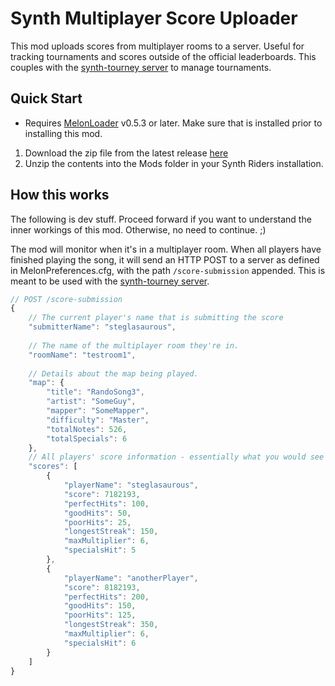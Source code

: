 # Synth Multiplayer Score Uploader

This mod uploads scores from multiplayer rooms to a server.  Useful for tracking tournaments and scores outside of the official leaderboards. This couples with the [synth-tourney server](https://github.com/steglasaurous/synth-tourney) to manage tournaments.



## Quick Start

- Requires [MelonLoader](https://melonwiki.xyz/#/) v0.5.3 or later.  Make sure that is installed prior to installing this mod. 



1. Download the zip file from the latest release [here](https://github.com/steglasaurous/mp-score-uploader/releases)
2. Unzip the contents into the Mods folder in your Synth Riders installation.  



## How this works

The following is dev stuff.  Proceed forward if you want to understand the inner workings of this mod.  Otherwise, no need to continue. ;) 

The mod will monitor when it's in a multiplayer room. When all players have finished playing the song, it will send an HTTP POST to a server as defined in MelonPreferences.cfg, with the path `/score-submission` appended.  This is meant to be used with the [synth-tourney server](https://github.com/steglasaurous/synth-tourney).



```typescript
// POST /score-submission
{
    // The current player's name that is submitting the score
    "submitterName": "steglasaurous",
	
	// The name of the multiplayer room they're in.
    "roomName": "testroom1",
    
	// Details about the map being played.
    "map": {
        "title": "RandoSong3",
        "artist": "SomeGuy",
        "mapper": "SomeMapper",
        "difficulty": "Master",
        "totalNotes": 526,
        "totalSpecials": 6
    },
    // All players' score information - essentially what you would see on the score summary scene when finishing a song.
    "scores": [
        {
            "playerName": "steglasaurous",
            "score": 7182193,
            "perfectHits": 100,
            "goodHits": 50,
            "poorHits": 25,
            "longestStreak": 150,
            "maxMultiplier": 6,
            "specialsHit": 5
        },
        {
            "playerName": "anotherPlayer",
            "score": 8182193,
            "perfectHits": 200,
            "goodHits": 150,
            "poorHits": 125,
            "longestStreak": 350,
            "maxMultiplier": 6,
            "specialsHit": 6
        }
    ]
}
```

